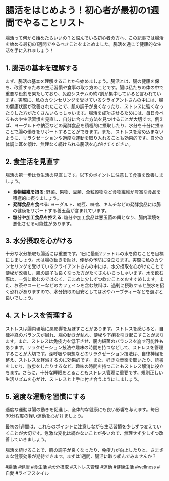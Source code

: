 # 腸活をはじめよう！初心者が最初の1週間でやることリスト

腸活って何から始めたらいいの？と悩んでいる初心者の方へ、この記事では腸活を始める最初の1週間でやるべきことをまとめました。腸活を通じて健康的な生活を手に入れましょう！

## 1. 腸活の基本を理解する
まず、腸活の基本を理解することから始めましょう。腸活とは、腸の健康を保ち、改善するための生活習慣や食事の取り方のことです。腸は私たちの体の中で重要な役割を果たしており、免疫システムの約7割が集中していると言われています。実際に、私のカウンセリングを受けているクライアントさんの中には、腸の健康状態が改善されたことで、肌の調子が良くなったり、ストレスに強くなったりした方がたくさんいらっしゃいます。腸活を成功させるためには、毎日食べるものや生活習慣を見直し、自分に合った方法を見つけることが大切です。例えば、ヨーグルトや納豆などの発酵食品を積極的に摂取したり、水分を十分に摂ることで腸の働きをサポートすることができます。また、ストレスを溜め込まないように、リラクゼーションや適度な運動を取り入れることも効果的です。自分の体調に耳を傾け、無理なく続けられる腸活を心がけてください。

## 2. 食生活を見直す
腸活の第一歩は食生活の見直しです。以下のポイントに注意して食事を改善しましょう。
- **食物繊維を摂る**: 野菜、果物、豆類、全粒穀物など食物繊維が豊富な食品を積極的に摂りましょう。
- **発酵食品を食べる**: ヨーグルト、納豆、味噌、キムチなどの発酵食品には腸の健康をサポートする善玉菌が含まれています。
- **糖分や加工食品を控える**: 糖分や加工食品は悪玉菌の餌となり、腸内環境を悪化させる可能性があります。


## 3. 水分摂取を心がける
十分な水分摂取も腸活には重要です。1日に最低2リットルの水を飲むことを目標にしましょう。水は腸の動きを助け、便秘の予防に役立ちます。実際に私のカウンセリングを受けているクライアントさんの中には、水分摂取を心がけたことで便秘が改善し、肌の調子も良くなった方がたくさんいらっしゃいます。水を飲む際は、一気に飲むのではなく、こまめに少しずつ飲むことをおすすめします。また、お茶やコーヒーなどのカフェインを含む飲料は、過剰に摂取すると脱水を招く恐れがありますので、水分摂取の目安としては水やハーブティーなどを選ぶと良いでしょう。

## 4. ストレスを管理する
ストレスは腸内環境に悪影響を及ぼすことがあります。ストレスを感じると、自律神経のバランスが崩れ、腸の動きが乱れ、便秘や下痢を引き起こすことがあります。また、ストレスは免疫力を低下させ、腸内細菌のバランスを崩す可能性もあります。リラクゼーション技法や趣味の時間を持つなどして、ストレスを管理することが大切です。深呼吸や瞑想などのリラクゼーション技法は、自律神経を整え、ストレスを軽減するのに効果的です。また、好きな音楽を聴いたり、読書をしたり、散歩をしたりするなど、趣味の時間を持つこともストレス解消に役立ちます。さらに、十分な睡眠をとることもストレス管理に重要です。規則正しい生活リズムを心がけ、ストレスと上手に付き合うようにしましょう。

## 5. 適度な運動を習慣にする
適度な運動は腸の動きを促進し、全体的な健康にも良い影響を与えます。毎日30分程度の軽い運動を心がけましょう。

最初の1週間は、これらのポイントに注意しながら生活習慣を少しずつ変えていくことが大切です。急激な変化は続かないことが多いので、無理せず少しずつ改善していきましょう。

腸活を続けることで、肌の調子が良くなったり、免疫力が向上したりと、さまざまな健康効果が期待できます。まずは1週間、腸活に取り組んでみませんか？

#腸活 #健康 #食生活 #水分摂取 #ストレス管理 #運動 #健康生活 #wellness #自愛 #ライフスタイル




